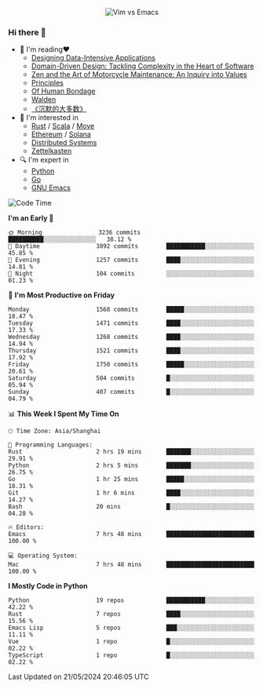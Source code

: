 <p align="center">
    <img src="https://gist.githubusercontent.com/coldnight/e696baffb094e71c96cb302118878eae/raw/40ea5053a6f66cc65f90f437e4173497da225958/banner.gif" alt="Vim vs Emacs" />
</p>

### Hi there 👋

- 📖 I'm reading❤️
    + [Designing Data-Intensive Applications](https://www.oreilly.com/library/view/designing-data-intensive-applications/9781491903063/)
    + [Domain-Driven Design: Tackling Complexity in the Heart of Software](https://www.dddcommunity.org/book/evans_2003/)
    + [Zen and the Art of Motorcycle Maintenance: An Inquiry into Values](https://en.wikipedia.org/wiki/Zen_and_the_Art_of_Motorcycle_Maintenance)
    + [Principles](https://www.principles.com/)
    + [Of Human Bondage](https://en.wikipedia.org/wiki/Of_Human_Bondage)
    + [Walden](https://en.wikipedia.org/wiki/Walden)
    + [《沉默的大多数》](https://en.wikipedia.org/wiki/Silent_majority)
- 🌱 I'm interested in
    + [Rust](https://www.rust-lang.org/) / [Scala](https://www.scala-lang.org/) / [Move](https://github.com/move-language/move/)
    + [Ethereum](https://ethereum.org/en/) / [Solana](https://solana.com/)
	+ [Distributed Systems](https://www.linuxzen.com/notes/topics/20200320174417_%E5%88%86%E5%B8%83%E5%BC%8F/)
	+ [Zettelkasten](https://www.linuxzen.com/notes/notes/20220120080920-slip_box/)
- 🔍 I'm expert in
    + [Python](https://www.python.org/)
    + [Go](https://go.dev/)
    + [GNU Emacs](https://www.gnu.org/software/emacs/)

<!--START_SECTION:waka-->
![Code Time](http://img.shields.io/badge/Code%20Time-2%2C890%20hrs%2053%20mins-blue)

**I'm an Early 🐤** 

```text
🌞 Morning                3236 commits        ██████████░░░░░░░░░░░░░░░   38.12 % 
🌆 Daytime                3892 commits        ███████████░░░░░░░░░░░░░░   45.85 % 
🌃 Evening                1257 commits        ████░░░░░░░░░░░░░░░░░░░░░   14.81 % 
🌙 Night                  104 commits         ░░░░░░░░░░░░░░░░░░░░░░░░░   01.23 % 
```
📅 **I'm Most Productive on Friday** 

```text
Monday                   1568 commits        █████░░░░░░░░░░░░░░░░░░░░   18.47 % 
Tuesday                  1471 commits        ████░░░░░░░░░░░░░░░░░░░░░   17.33 % 
Wednesday                1268 commits        ████░░░░░░░░░░░░░░░░░░░░░   14.94 % 
Thursday                 1521 commits        ████░░░░░░░░░░░░░░░░░░░░░   17.92 % 
Friday                   1750 commits        █████░░░░░░░░░░░░░░░░░░░░   20.61 % 
Saturday                 504 commits         █░░░░░░░░░░░░░░░░░░░░░░░░   05.94 % 
Sunday                   407 commits         █░░░░░░░░░░░░░░░░░░░░░░░░   04.79 % 
```


📊 **This Week I Spent My Time On** 

```text
🕑︎ Time Zone: Asia/Shanghai

💬 Programming Languages: 
Rust                     2 hrs 19 mins       ███████░░░░░░░░░░░░░░░░░░   29.91 % 
Python                   2 hrs 5 mins        ███████░░░░░░░░░░░░░░░░░░   26.75 % 
Go                       1 hr 25 mins        █████░░░░░░░░░░░░░░░░░░░░   18.31 % 
Git                      1 hr 6 mins         ████░░░░░░░░░░░░░░░░░░░░░   14.27 % 
Bash                     20 mins             █░░░░░░░░░░░░░░░░░░░░░░░░   04.28 % 

🔥 Editors: 
Emacs                    7 hrs 48 mins       █████████████████████████   100.00 % 

💻 Operating System: 
Mac                      7 hrs 48 mins       █████████████████████████   100.00 % 
```

**I Mostly Code in Python** 

```text
Python                   19 repos            ███████████░░░░░░░░░░░░░░   42.22 % 
Rust                     7 repos             ████░░░░░░░░░░░░░░░░░░░░░   15.56 % 
Emacs Lisp               5 repos             ███░░░░░░░░░░░░░░░░░░░░░░   11.11 % 
Vue                      1 repo              █░░░░░░░░░░░░░░░░░░░░░░░░   02.22 % 
TypeScript               1 repo              █░░░░░░░░░░░░░░░░░░░░░░░░   02.22 % 
```




 Last Updated on 21/05/2024 20:46:05 UTC
<!--END_SECTION:waka-->
